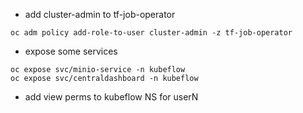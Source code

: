 * add cluster-admin to tf-job-operator

```
oc adm policy add-role-to-user cluster-admin -z tf-job-operator
```

* expose some services

```
oc expose svc/minio-service -n kubeflow
oc expose svc/centraldashboard -n kubeflow
```

* add view perms to kubeflow NS for userN
